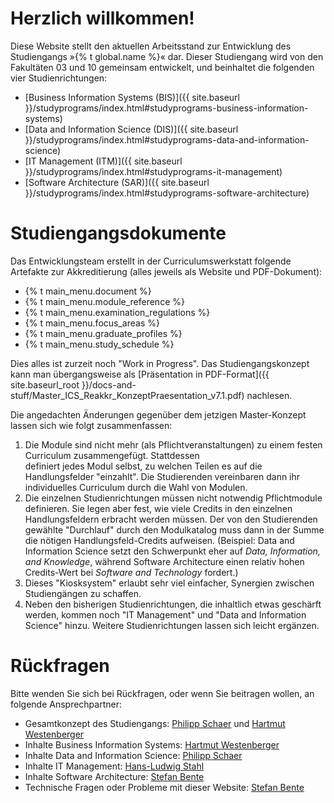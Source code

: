 # Herzlich willkommen!

Diese Website stellt den aktuellen Arbeitsstand zur Entwicklung des Studiengangs »{% t global.name %}« dar. 
Dieser Studiengang wird von den Fakultäten 03 und 10 gemeinsam entwickelt, und beinhaltet die folgenden 
vier Studienrichtungen: 

* [Business Information Systems (BIS)]({{ site.baseurl }}/studyprograms/index.html#studyprograms-business-information-systems)
* [Data and Information Science (DIS)]({{ site.baseurl }}/studyprograms/index.html#studyprograms-data-and-information-science)
* [IT Management (ITM)]({{ site.baseurl }}/studyprograms/index.html#studyprograms-it-management)
* [Software Architecture (SAR)]({{ site.baseurl }}/studyprograms/index.html#studyprograms-software-architecture)

# Studiengangsdokumente

Das Entwicklungsteam erstellt in der Curriculumswerkstatt folgende Artefakte zur Akkreditierung (alles jeweils als 
Website und PDF-Dokument):

* {% t main_menu.document %} 
* {% t main_menu.module_reference %} 
* {% t main_menu.examination_regulations %} 
* {% t main_menu.focus_areas %} 
* {% t main_menu.graduate_profiles %} 
* {% t main_menu.study_schedule %} 

Dies alles ist zurzeit noch "Work in Progress". Das Studiengangskonzept kann man übergangsweise als
[Präsentation in PDF-Format]({{ site.baseurl_root }}/docs-and-stuff/Master_ICS_Reakkr_KonzeptPraesentation_v7.1.pdf) nachlesen.

Die angedachten Änderungen gegenüber dem jetzigen Master-Konzept lassen sich wie folgt zusammenfassen:

1. Die Module sind nicht mehr (als Pflichtveranstaltungen) zu einem festen Curriculum zusammengefügt. Stattdessen  
    definiert jedes Modul selbst, zu welchen Teilen es auf die Handlungsfelder "einzahlt". Die Studierenden vereinbaren
    dann ihr individuelles Curriculum durch die Wahl von Modulen. 
2. Die einzelnen Studienrichtungen müssen nicht notwendig Pflichtmodule definieren. Sie legen aber fest, wie viele 
    Credits in den einzelnen Handlungsfeldern erbracht werden müssen. Der von den Studierenden gewählte "Durchlauf" 
    durch den Modulkatalog muss dann in der Summe die nötigen Handlungsfeld-Credits aufweisen. (Beispiel: 
    Data and Information Science setzt den Schwerpunkt eher auf <i>Data, Information, and Knowledge</i>, 
    während Software Architecture einen relativ hohen Credits-Wert bei <i>Software and Technology</i> fordert.) 
3. Dieses "Kiosksystem" erlaubt sehr viel einfacher, Synergien zwischen Studiengängen zu schaffen.
4. Neben den bisherigen Studienrichtungen, die inhaltlich etwas geschärft werden, kommen noch "IT Management" und 
    "Data and Information Science" hinzu. Weitere Studienrichtungen lassen sich leicht ergänzen.


# Rückfragen
	
Bitte wenden Sie sich bei Rückfragen, oder wenn Sie beitragen wollen, an folgende Ansprechpartner:

* Gesamtkonzept des Studiengangs: [Philipp Schaer](mailto:philipp.schaer@th-koeln.de) und [Hartmut Westenberger](mailto:hartmut.westenberger@th-koeln.de)
* Inhalte Business Information Systems: [Hartmut Westenberger](mailto:hartmut.westenberger@th-koeln.de)
* Inhalte Data and Information Science: [Philipp Schaer](mailto:philipp.schaer@th-koeln.de) 
* Inhalte IT Management: [Hans-Ludwig Stahl](mailto:hans.stahl@th-koeln.de)
* Inhalte Software Architecture: [Stefan Bente](mailto:stefan.bente@th-koeln.de) 
* Technische Fragen oder Probleme mit dieser Website: [Stefan Bente](mailto:stefan.bente@th-koeln.de) 
